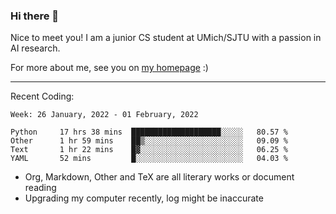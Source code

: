 ### Hi there 👋

Nice to meet you! I am a junior CS student at UMich/SJTU with a passion in AI research. 

For more about me, see you on [my homepage](https://jiayipan.me) :)

---

Recent Coding:
<!--START_SECTION:waka-->
```text
Week: 26 January, 2022 - 01 February, 2022

Python     17 hrs 38 mins  ████████████████████░░░░░   80.57 % 
Other      1 hr 59 mins    ██▒░░░░░░░░░░░░░░░░░░░░░░   09.09 % 
Text       1 hr 22 mins    █▓░░░░░░░░░░░░░░░░░░░░░░░   06.25 % 
YAML       52 mins         █░░░░░░░░░░░░░░░░░░░░░░░░   04.03 % 
```
<!--END_SECTION:waka-->
- Org, Markdown, Other and TeX are all literary works or document reading
- Upgrading my computer recently, log might be inaccurate

